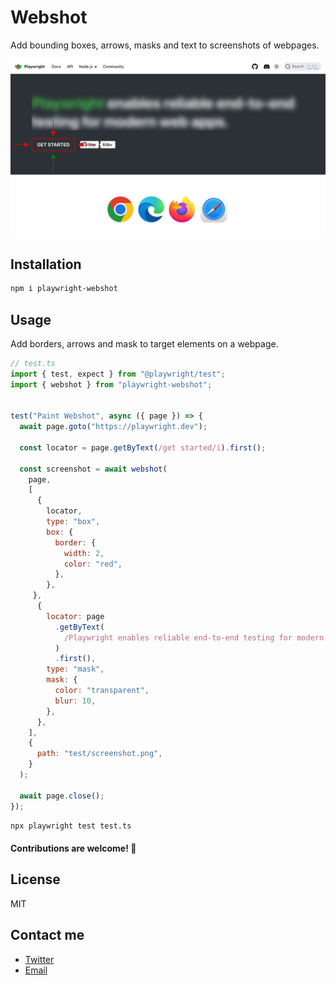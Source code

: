# Webshot
Add bounding boxes, arrows, masks and text to screenshots of webpages.

![](./test/screenshot.png)

## Installation
```bash
npm i playwright-webshot
```

## Usage

Add borders, arrows and mask to target elements on a webpage.

```javascript
// test.ts 
import { test, expect } from "@playwright/test";
import { webshot } from "playwright-webshot";


test("Paint Webshot", async ({ page }) => {
  await page.goto("https://playwright.dev");

  const locator = page.getByText(/get started/i).first();

  const screenshot = await webshot(
    page,
    [
      {
        locator,
        type: "box",
        box: {
          border: {
            width: 2,
            color: "red",
          },
        },
     },
      {
        locator: page
          .getByText(
            /Playwright enables reliable end-to-end testing for modern web apps./i
          )
          .first(),
        type: "mask",
        mask: {
          color: "transparent",
          blur: 10,
        },
      },
    ],
    {
      path: "test/screenshot.png",
    }
  );
  
  await page.close();
});

```

```bash
npx playwright test test.ts
```

#### Contributions are welcome! 🎉

## License
MIT


## Contact me
- [Twitter](https://twitter.com/int2float)
- [Email](mailto:mail2paras.s@gmail.com)

